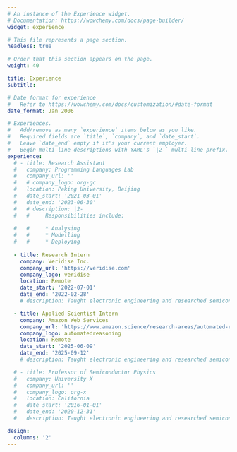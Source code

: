 ```yaml
---
# An instance of the Experience widget.
# Documentation: https://wowchemy.com/docs/page-builder/
widget: experience

# This file represents a page section.
headless: true

# Order that this section appears on the page.
weight: 40

title: Experience
subtitle:

# Date format for experience
#   Refer to https://wowchemy.com/docs/customization/#date-format
date_format: Jan 2006

# Experiences.
#   Add/remove as many `experience` items below as you like.
#   Required fields are `title`, `company`, and `date_start`.
#   Leave `date_end` empty if it's your current employer.
#   Begin multi-line descriptions with YAML's `|2-` multi-line prefix.
experience:
  # - title: Research Assistant
  #   company: Programming Languages Lab
  #   company_url: ''
  #   # company_logo: org-gc
  #   location: Peking University, Beijing
  #   date_start: '2021-03-01'
  #   date_end: '2023-06-30'
  #   # description: |2-
  #   #     Responsibilities include:
        
  #   #     * Analysing
  #   #     * Modelling
  #   #     * Deploying
        
  - title: Research Intern
    company: Veridise Inc.
    company_url: 'https://veridise.com'
    company_logo: veridise
    location: Remote
    date_start: '2022-07-01'
    date_end: '2022-02-28'
    # description: Taught electronic engineering and researched semiconductor physics.

  - title: Applied Scientist Intern
    company: Amazon Web Services
    company_url: 'https://www.amazon.science/research-areas/automated-reasoning'
    company_logo: automatedreasoning
    location: Remote
    date_start: '2025-06-09'
    date_end: '2025-09-12'
    # description: Taught electronic engineering and researched semiconductor physics.

  # - title: Professor of Semiconductor Physics
  #   company: University X
  #   company_url: ''
  #   company_logo: org-x
  #   location: California
  #   date_start: '2016-01-01'
  #   date_end: '2020-12-31'
  #   description: Taught electronic engineering and researched semiconductor physics.

design:
  columns: '2'
---
```

